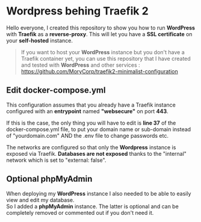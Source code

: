 # Wordpress behing Traefik 2

Hello everyone, I created this repository to show you how to run **WordPress** with **Traefik** as a **reverse-proxy**. This will let you have a **SSL certificate** on your **self-hosted** instance.

> If you want to host your **WordPress** instance but you don't have a Traefik container yet, you can use this repository that I have created and tested with **WordPress** and other services : https://github.com/MoryCorp/traefik2-minimalist-configuration

## Edit docker-compose.yml

This configuration assumes that you already have a Traefik instance configured with an **entrypoint** named **"websecure"** on port **443**.

If this is the case, the only thing you will have to edit is **line 37** of the docker-compose.yml file, to put your domain name or sub-domain instead of "yourdomain.com" AND the .env file to change passwords etc.

The networks are configured so that only the **Wordpress** instance is exposed via Traefik. **Databases are not exposed** thanks to the "internal" network which is set to "external: false".

## Optional phpMyAdmin

When deploying my **WordPress** instance I also needed to be able to easily view and edit my database.   
So I added a **phpMyAdmin** instance. The latter is optional and can be completely removed or commented out if you don't need it.
